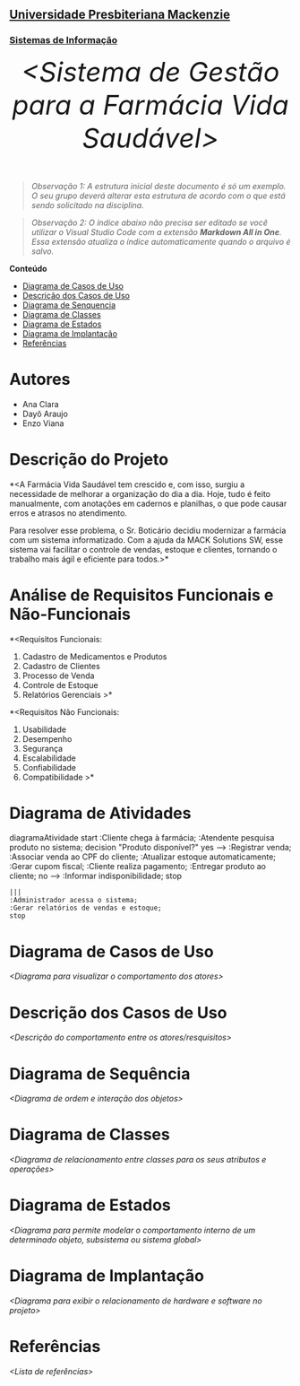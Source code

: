 <h2><a href= "https://www.mackenzie.br">Universidade Presbiteriana Mackenzie</a></h2>
<h3><a href= "https://www.mackenzie.br/graduacao/sao-paulo-higienopolis/sistemas-de-informacao">Sistemas de Informação</a></h3>


<font size="+12"><center>
*&lt;Sistema de Gestão para a Farmácia Vida Saudável&gt;*
</center></font>

>*Observação 1: A estrutura inicial deste documento é só um exemplo. O seu grupo deverá alterar esta estrutura de acordo com o que está sendo solicitado na disciplina.*

>*Observação 2: O índice abaixo não precisa ser editado se você utilizar o Visual Studio Code com a extensão **Markdown All in One**. Essa extensão atualiza o índice automaticamente quando o arquivo é salvo.*

**Conteúdo**

- [Diagrama de Casos de Uso](#diagrama-de-comportamento-atores)
- [Descrição dos Casos de Uso](#descrição-das-funcões)
- [Diagrama de Senquencia](#diagrama-de-ordem-interações)
- [Diagrama de Classes](#diagrama-orientado-objetos)
- [Diagrama de Estados](#diagrama-estrutura-componente)
- [Diagrama de Implantação](#diagrama-de-hardware-software)
- [Referências](#referências)


# Autores

* Ana Clara
* Dayô Araujo
* Enzo Viana


# Descrição do Projeto
*&lt;A Farmácia Vida Saudável tem crescido e, com isso, surgiu a necessidade de melhorar a organização do dia a dia. Hoje, tudo é feito manualmente, com anotações em cadernos e planilhas, o que pode causar erros e atrasos no atendimento.

Para resolver esse problema, o Sr. Boticário decidiu modernizar a farmácia com um sistema informatizado. Com a ajuda da MACK Solutions SW, esse sistema vai facilitar o controle de vendas, estoque e clientes, tornando o trabalho mais ágil e eficiente para todos.&gt;*

# Análise de Requisitos Funcionais e Não-Funcionais
*&lt;Requisitos Funcionais:
1. Cadastro de Medicamentos e Produtos
2. Cadastro de Clientes
3. Processo de Venda
4. Controle de Estoque
5. Relatórios Gerenciais
&gt;*

*&lt;Requisitos Não Funcionais:
1. Usabilidade
2. Desempenho
3. Segurança
4. Escalabilidade
5. Confiabilidade
6. Compatibilidade
&gt;*

# Diagrama de Atividades

diagramaAtividade
    start
    :Cliente chega à farmácia;
    :Atendente pesquisa produto no sistema;
    decision "Produto disponível?" 
    yes --> :Registrar venda;
    :Associar venda ao CPF do cliente;
    :Atualizar estoque automaticamente;
    :Gerar cupom fiscal;
    :Cliente realiza pagamento;
    :Entregar produto ao cliente;
    no --> :Informar indisponibilidade;
    stop

    |||
    :Administrador acessa o sistema;
    :Gerar relatórios de vendas e estoque;
    stop

# Diagrama de Casos de Uso

*&lt;Diagrama para visualizar o comportamento dos atores&gt;*

# Descrição dos Casos de Uso

*&lt;Descrição do comportamento entre os atores/resquisitos&gt;*

# Diagrama de Sequência

*&lt;Diagrama de ordem e interação dos objetos&gt;*

# Diagrama de Classes

*&lt;Diagrama de relacionamento entre classes para os seus atributos e operações&gt;*

# Diagrama de Estados

*&lt;Diagrama para permite modelar o comportamento interno de um determinado objeto, subsistema ou sistema global&gt;*

# Diagrama de Implantação

*&lt;Diagrama para exibir o relacionamento de hardware e software no projeto&gt;*

# Referências

*&lt;Lista de referências&gt;*
